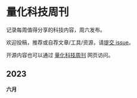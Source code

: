 # 量化科技周刊

记录每周值得分享的科技内容，周六发布。

欢迎投稿，推荐或自荐文章/工具/资源，请[提交 issue](https://github.com/Midtown-Innovation/quantech-weekly/issues)。

开源内容也可以通过 [量化科技周刊](https://midtown.gitbook.io/quantech-weekly "量化科技周刊") 网页访问。

## 2023

**六月**

